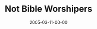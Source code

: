 ---
layout: message
category: message
series: "The Life"
title: "Not Bible Worshipers"
date: 2005-03-11-00-00
message_id: 129
audio: "http://s3.amazonaws.com/crossroads-media/media/legacy/mp3/The_Life_03_03-11-05_Not_Bible_Worshipers.mp3"
audio-duration: "45:47"
explicit: false
---